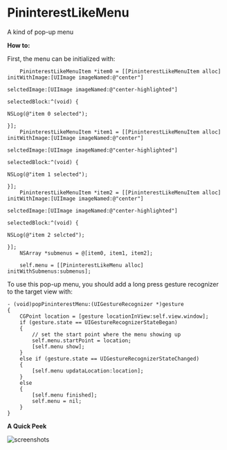 PininterestLikeMenu
===================

A kind of pop-up menu

**How to:**

First, the menu can be initialized with:

        PininterestLikeMenuItem *item0 = [[PininterestLikeMenuItem alloc] initWithImage:[UIImage imageNamed:@"center"]
                                                                           selctedImage:[UIImage imageNamed:@"center-highlighted"]
                                                                          selectedBlock:^(void) {
                                                                              NSLog(@"item 0 selected");
                                                                          }];
        PininterestLikeMenuItem *item1 = [[PininterestLikeMenuItem alloc] initWithImage:[UIImage imageNamed:@"center"]
                                                                           selctedImage:[UIImage imageNamed:@"center-highlighted"]
                                                                          selectedBlock:^(void) {
                                                                              NSLog(@"item 1 selected");
                                                                          }];
        PininterestLikeMenuItem *item2 = [[PininterestLikeMenuItem alloc] initWithImage:[UIImage imageNamed:@"center"]
                                                                           selctedImage:[UIImage imageNamed:@"center-highlighted"]
                                                                          selectedBlock:^(void) {
                                                                              NSLog(@"item 2 selcted");
                                                                          }];
        NSArray *submenus = @[item0, item1, item2];
        
        self.menu = [[PininterestLikeMenu alloc] initWithSubmenus:submenus];

To use this pop-up menu, you should add a long press gesture recognizer to the target view with:

    - (void)popPininterestMenu:(UIGestureRecognizer *)gesture
    {
        CGPoint location = [gesture locationInView:self.view.window];
        if (gesture.state == UIGestureRecognizerStateBegan)
        {
            // set the start point where the menu showing up
            self.menu.startPoint = location;
            [self.menu show];
        }
        else if (gesture.state == UIGestureRecognizerStateChanged)
        {
            [self.menu updataLocation:location];
        }
        else
        {
            [self.menu finished];
            self.menu = nil;
        }
    }


**A Quick Peek**

![screenshots](https://f.cloud.github.com/assets/4316898/1829452/50e4a22c-72b8-11e3-9158-7f65e7bedd92.gif)
